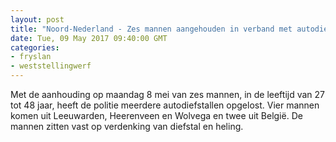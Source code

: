 ```yaml
---
layout: post
title: "Noord-Nederland - Zes mannen aangehouden in verband met autodiefstallen"
date: Tue, 09 May 2017 09:40:00 GMT
categories: 
- fryslan 
- weststellingwerf 
---
```


Met de aanhouding op maandag 8 mei van zes mannen, in de leeftijd van 27 tot 48 jaar, heeft de politie meerdere autodiefstallen opgelost. Vier mannen komen uit Leeuwarden, Heerenveen en Wolvega en twee uit België. De mannen zitten vast op verdenking van diefstal en heling.
